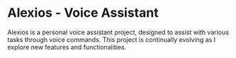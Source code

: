 # Alexios - Voice Assistant

Alexios is a personal voice assistant project, designed to assist with various tasks through voice commands. This project is continually evolving as I explore new features and functionalities.

